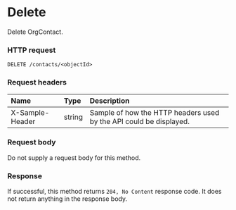 # Delete

Delete OrgContact.
### HTTP request
```http
DELETE /contacts/<objectId>

```
### Request headers
| Name       | Type | Description|
|:---------------|:--------|:----------|
| X-Sample-Header  | string  | Sample of how the HTTP headers used by the API could be displayed.|

### Request body
Do not supply a request body for this method.


### Response
If successful, this method returns `204, No Content` response code. It does not return anything in the response body.


<!-- uuid: 7a33b296-54ef-4baa-8ed8-1642e300c86d
2015-10-12 21:30:00 UTC -->